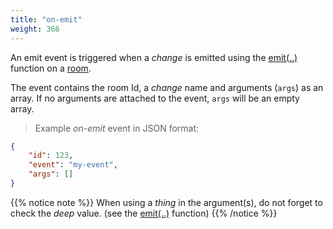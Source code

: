 ```yaml
---
title: "on-emit"
weight: 366
---
```


An emit event is triggered when a *change* is emitted using the [emit(..)](../../data-types/room/emit) function on a [room](../../data-types/room).

The event contains the room Id, a *change* name and arguments (`args`) as an array. If no arguments are attached to the event, `args` will be an empty array.

> Example *on-emit* event in JSON format:

```json
{
    "id": 123,
    "event": "my-event",
    "args": []
}
```

{{% notice note %}}
When using a *thing* in the argument(s), do not forget to check the  *deep* value. (see the [emit(..)](../../data-types/room/emit) function)
{{% /notice %}}
